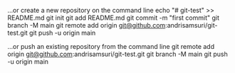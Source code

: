…or create a new repository on the command line
echo "# git-test" >> README.md
git init
git add README.md
git commit -m "first commit"
git branch -M main
git remote add origin git@github.com:andrisamsuri/git-test.git
git push -u origin main

…or push an existing repository from the command line
git remote add origin git@github.com:andrisamsuri/git-test.git
git branch -M main
git push -u origin main
